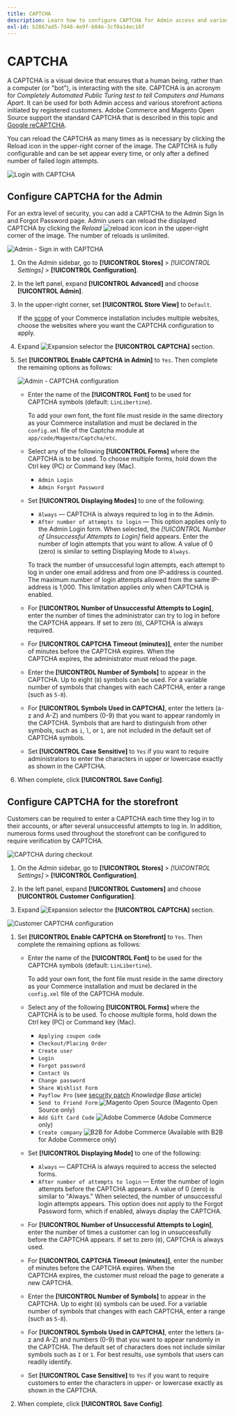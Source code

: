 ```yaml
---
title: CAPTCHA
description: Learn how to configure CAPTCHA for Admin access and various storefront actions initiated by registered customers.
exl-id: b2867ad5-7d48-4e9f-b84e-3cf0a14ec16f
---
```

# CAPTCHA

A CAPTCHA is a visual device that ensures that a human being, rather than a computer (or "bot"), is interacting with the site. CAPTCHA is an acronym for _Completely Automated Public Turing test to tell Computers and Humans Apart_. It can be used for both Admin access and various storefront actions initiated by registered customers. Adobe Commerce and Magento Open Source support the standard CAPTCHA that is described in this topic and [Google reCAPTCHA](security-google-recaptcha.md).

You can reload the CAPTCHA as many times as is necessary by clicking the Reload icon in the upper-right corner of the image. The CAPTCHA is fully configurable and can be set appear every time, or only after a defined number of failed login attempts.

![Login with CAPTCHA](./assets/customer-account-login-captcha.png)<!-- zoom -->

## Configure CAPTCHA for the Admin

For an extra level of security, you can add a CAPTCHA to the Admin Sign In and Forgot Password page. Admin users can reload the displayed CAPTCHA by clicking the _Reload_ ![reload icon](./assets/CAPTCHA-icon-reload.png) icon in the upper-right corner of the image. The number of reloads is unlimited.

![Admin - Sign in with CAPTCHA](./assets/security-captcha-admin.png)<!-- zoom -->

1. On the _Admin_ sidebar, go to **[!UICONTROL Stores]** > _[!UICONTROL Settings]_ > **[!UICONTROL Configuration]**.

1. In the left panel, expand **[!UICONTROL Advanced]** and choose **[!UICONTROL Admin]**.

1. In the upper-right corner, set **[!UICONTROL Store View]** to `Default`.

   If the [scope](../getting-started/websites-stores-views.md#scope-settings) of your Commerce installation includes multiple websites, choose the websites where you want the CAPTCHA configuration to apply.

1. Expand ![Expansion selector](../assets/icon-display-expand.png) the **[!UICONTROL CAPTCHA]** section.

1. Set **[!UICONTROL Enable CAPTCHA in Admin]** to `Yes`. Then complete the remaining options as follows:

    ![Admin - CAPTCHA configuration](../configuration-reference/advanced/assets/admin-captcha.png)<!-- zoom -->

   - Enter the name of the **[!UICONTROL Font]** to be used for CAPTCHA symbols (default: `LinLibertine`).

      To add your own font, the font file must reside in the same directory as your Commerce installation and must be declared in the `config.xml` file of the Captcha module at `app/code/Magento/Captcha/etc`.

   - Select any of the following **[!UICONTROL Forms]** where the CAPTCHA is to be used. To choose multiple forms, hold down the Ctrl key (PC) or Command key (Mac).

      - `Admin Login`
      - `Admin Forgot Password`

   - Set **[!UICONTROL Displaying Modes]** to one of the following:

      - `Always` — CAPTCHA is always required to log in to the Admin.
      - `After number of attempts to login` — This option applies only to the Admin Login form. When selected, the _[!UICONTROL Number of Unsuccessful Attempts to Login]_ field appears. Enter the number of login attempts that you want to allow. A value of 0 (zero) is similar to setting Displaying Mode to `Always`.

      To track the number of unsuccessful login attempts, each attempt to log in under one email address and from one IP-address is counted. The maximum number of login attempts allowed from the same IP-address is 1,000. This limitation applies only when CAPTCHA is enabled.

   - For **[!UICONTROL Number of Unsuccessful Attempts to Login]**, enter the number of times the administrator can try to log in before the CAPTCHA appears. If set to zero (`0`), CAPTCHA is always required.

   - For **[!UICONTROL CAPTCHA Timeout (minutes)]**, enter the number of minutes before the CAPTCHA expires. When the CAPTCHA expires, the administrator must reload the page.

   - Enter the **[!UICONTROL Number of Symbols]** to appear in the CAPTCHA. Up to eight (`8`) symbols can be used. For a variable number of symbols that changes with each CAPTCHA, enter a range (such as `5-8`).

   - For **[!UICONTROL Symbols Used in CAPTCHA]**, enter the letters (a-z and A-Z) and numbers (0-9) that you want to appear randomly in the CAPTCHA. Symbols that are hard to distinguish from other symbols, such as `i`, `l`, or `1`, are not included in the default set of CAPTCHA symbols.

   - Set **[!UICONTROL Case Sensitive]** to `Yes` if you want to require administrators to enter the characters in upper or lowercase exactly as shown in the CAPTCHA.

1. When complete, click **[!UICONTROL Save Config]**.

## Configure CAPTCHA for the storefront

Customers can be required to enter a CAPTCHA each time they log in to their accounts, or after several unsuccessful attempts to log in. In addition, numerous forms used throughout the storefront can be configured to require verification by CAPTCHA.

![CAPTCHA during checkout](./assets/storefront-checkout-payment-captcha.png)<!-- zoom -->

1. On the _Admin_ sidebar, go to **[!UICONTROL Stores]** > _[!UICONTROL Settings]_ > **[!UICONTROL Configuration]**.

1. In the left panel, expand **[!UICONTROL Customers]** and choose **[!UICONTROL Customer Configuration]**.

1. Expand ![Expansion selector](../assets/icon-display-expand.png) the **[!UICONTROL CAPTCHA]** section.

![Customer CAPTCHA configuration](../configuration-reference/customers/assets/customer-configuration-captcha.png)<!-- zoom -->

1. Set **[!UICONTROL Enable CAPTCHA on Storefront]** to `Yes`. Then complete the remaining options as follows:

   - Enter the name of the **[!UICONTROL Font]** to be used for the CAPTCHA symbols (default: `LinLibertine`).

      To add your own font, the font file must reside in the same directory as your Commerce installation and must be declared in the `config.xml` file of the CAPTCHA module.

   - Select any of the following **[!UICONTROL Forms]** where the CAPTCHA is to be used. To choose multiple forms, hold down the Ctrl key (PC) or Command key (Mac).

      - `Applying coupon code`
      - `Checkout/Placing Order`
      - `Create user`
      - `Login`
      - `Forgot password`
      - `Contact Us`
      - `Change password`
      - `Share Wishlist Form`
      - `Payflow Pro` (see [security patch](https://experienceleague.adobe.com/docs/commerce-knowledge-base/kb/troubleshooting/payments/paypal-payflow-pro-active-carding-activity.html) _Knowledge Base_ article)
      - `Send to Friend Form` ![Magento Open Source](../assets/open-source.svg) (Magento Open Source only)
      - `Add Gift Card Code` ![Adobe Commerce](../assets/adobe-logo.svg) (Adobe Commerce only)
      - `Create company` ![B2B for Adobe Commerce](../assets/b2b.svg) (Available with B2B for Adobe Commerce only)

   - Set **[!UICONTROL Displaying Mode]** to one of the following:

      - `Always` — CAPTCHA is always required to access the selected forms.
      - `After number of attempts to login` — Enter the number of login attempts before the CAPTCHA appears. A value of 0 (zero) is similar to "Always." When selected, the number of unsuccessful login attempts appears. This option does not apply to the Forgot Password form, which if enabled, always display the CAPTCHA.

   - For **[!UICONTROL Number of Unsuccessful Attempts to Login]**, enter the number of times a customer can log in unsuccessfully before the CAPTCHA appears. If set to zero (`0`), CAPTCHA is always used.

   - For **[!UICONTROL CAPTCHA Timeout (minutes)]**, enter the number of minutes before the CAPTCHA expires. When the CAPTCHA expires, the customer must reload the page to generate a new CAPTCHA.

   - Enter the **[!UICONTROL Number of Symbols]** to appear in the CAPTCHA. Up to eight (`8`) symbols can be used. For a variable number of symbols that changes with each CAPTCHA, enter a range (such as `5-8`).

   - For **[!UICONTROL Symbols Used in CAPTCHA]**, enter the letters (a-z and A-Z) and numbers (0-9) that you want to appear randomly in the CAPTCHA. The default set of characters does not include similar symbols such as `I` or `1`. For best results, use symbols that users can readily identify.

   - Set **[!UICONTROL Case Sensitive]** to `Yes` if you want to require customers to enter the characters in upper- or lowercase exactly as shown in the CAPTCHA.

1. When complete, click **[!UICONTROL Save Config]**.
